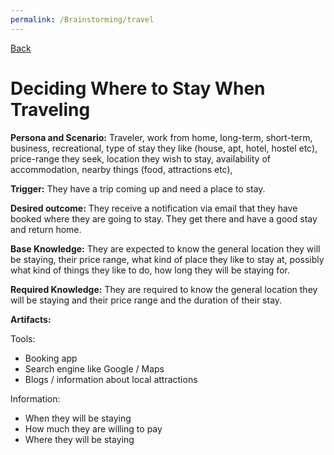 ```yaml
---
permalink: /Brainstorming/travel
---
```


[Back](/CS5520/Brainstorming)

# Deciding Where to Stay When Traveling

**Persona and Scenario:** Traveler, work from home, long-term, short-term, business, recreational, type of stay they like (house, apt, hotel, hostel etc), price-range they seek, location they wish to stay, availability of accommodation, nearby things (food, attractions etc), 

**Trigger:** They have a trip coming up and need a place to stay.

**Desired outcome:** They receive a notification via email that they have booked where they are going to stay. They get there and have a good stay and return home. 

**Base Knowledge:** They are expected to know the general location they will be staying, their price range, what kind of place they like to stay at, possibly what kind of things they like to do, how long they will be staying for. 

**Required Knowledge:** They are required to know the general location they will be staying and their price range and the duration of their stay. 

**Artifacts:**

Tools:

- Booking app
- Search engine like Google / Maps
- Blogs / information about local attractions

Information:

- When they will be staying
- How much they are willing to pay
- Where they will be staying
